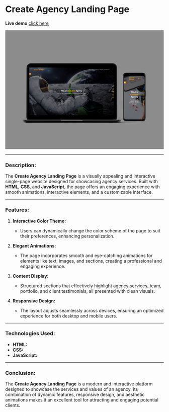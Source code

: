 # **Create Agency Landing Page**

**Live demo** [click here](https://creative-special-agency-page.netlify.app/)

![alt text](./images/overview.jpg)

---

### **Description:**

The **Create Agency Landing Page** is a visually appealing and interactive single-page website designed for showcasing agency services. Built with **HTML**, **CSS**, and **JavaScript**, the page offers an engaging experience with smooth animations, interactive elements, and a customizable interface.

---

### **Features:**

1. **Interactive Color Theme:**

    - Users can dynamically change the color scheme of the page to suit their preferences, enhancing personalization.

2. **Elegant Animations:**

    - The page incorporates smooth and eye-catching animations for elements like text, images, and sections, creating a professional and engaging experience.

3. **Content Display:**

    - Structured sections that effectively highlight agency services, team, portfolio, and client testimonials, all presented with clean visuals.

4. **Responsive Design:**
    - The layout adjusts seamlessly across devices, ensuring an optimized experience for both desktop and mobile users.

---

### **Technologies Used:**

-   **HTML:**
-   **CSS:**
-   **JavaScript:**

---

### **Conclusion:**

The **Create Agency Landing Page** is a modern and interactive platform designed to showcase the services and values of an agency. Its combination of dynamic features, responsive design, and aesthetic animations makes it an excellent tool for attracting and engaging potential clients.
